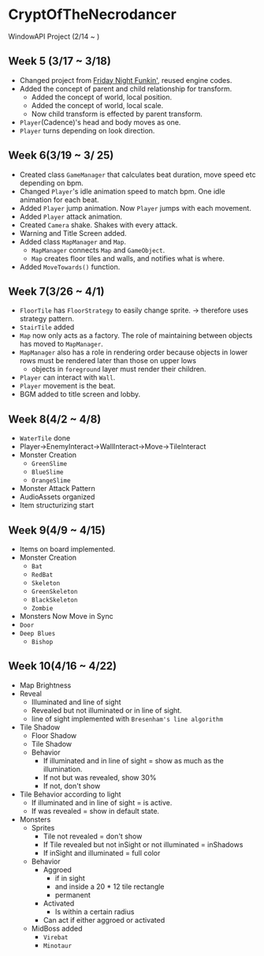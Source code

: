 # CryptOfTheNecrodancer
WindowAPI Project (2/14 ~ )

## Week 5 (3/17 ~ 3/18)
* Changed project from [Friday Night Funkin'](https://github.com/Luci-Park/FridayNightFunkin-), reused engine codes.
* Added the concept of parent and child relationship for transform.
    * Added the concept of world, local position.
    * Added the concept of world, local scale.
    * Now child transform is effected by parent transform.
* ```Player```(Cadence)'s head and body moves as one.
* ```Player``` turns depending on look direction.

## Week 6(3/19 ~ 3/ 25)
* Created class ```GameManager``` that calculates beat duration, move speed etc depending on bpm.
* Changed ```Player```'s idle animation speed to match bpm. One idle animation for each beat.
* Added ```Player``` jump animation. Now ```Player``` jumps with each movement.
* Added ```Player``` attack animation.
* Created ```Camera``` shake. Shakes with every attack.
* Warning and Title Screen added.
* Added class ```MapManager``` and ```Map```.
    * ```MapManager``` connects ```Map``` and ```GameObject```.
    * ```Map``` creates floor tiles and walls, and notifies what is where.
* Added ```MoveTowards()``` function.

## Week 7(3/26 ~ 4/1)
* ```FloorTile``` has ```FloorStrategy``` to easily change sprite.
-> therefore uses strategy pattern.
* ```StairTile``` added
* ```Map``` now only acts as a factory. The role of maintaining between objects has moved to ```MapManager```.
* ```MapManager``` also has a role in rendering order because objects in lower rows must be rendered later than those on upper lows
    * objects in ```foreground``` layer must render their children.
* ```Player``` can interact with ```Wall```.
* ```Player``` movement is the beat.
* BGM added to title screen and lobby.

## Week 8(4/2 ~ 4/8)
* ```WaterTile``` done
* Player->EnemyInteract->WallInteract->Move->TileInteract
* Monster Creation
    * ```GreenSlime```
    * `BlueSlime`
    * `OrangeSlime`
* Monster Attack Pattern
* AudioAssets organized
* Item structurizing start

## Week 9(4/9 ~ 4/15)
* Items on board implemented.
* Monster Creation
    * ```Bat```
    * `RedBat`
    * `Skeleton`
    * `GreenSkeleton`
    * `BlackSkeleton`
    * `Zombie`
* Monsters Now Move in Sync
* `Door`
* `Deep Blues`
    * `Bishop`

## Week 10(4/16 ~ 4/22)
* Map Brightness
* Reveal
    - Illuminated and line of sight
    - Revealed but not illuminated or in line of sight.
    - line of sight implemented with `Bresenham's line algorithm`
* Tile Shadow
    * Floor Shadow
    * Tile Shadow
    * Behavior
        * If illuminated and in line of sight = show as much as the illumination.
        * If not but was revealed, show 30%
        * If not, don't show
* Tile Behavior according to light
    * If illuminated and in line of sight = is active.
    * If was revealed = show in default state.
* Monsters
    * Sprites
        * Tile not revealed = don't show
        * If Tile revealed but not inSight or not illuminated = inShadows
        * If inSight and illuminated = full color
    * Behavior
        * Aggroed
            * if in sight
            * and inside a 20 * 12 tile rectangle
            * permanent
        * Activated
            * Is within a certain radius
        * Can act if either aggroed or activated
    * MidBoss added
        * `Virebat`
        * `Minotaur`
        
